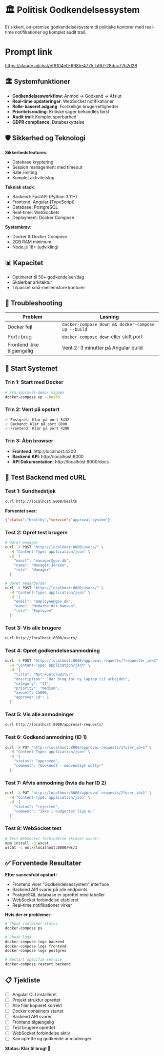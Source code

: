 # 🏛️ Politisk Godkendelsessystem

Et sikkert, on-premise godkendelsessystem til politiske kontorer med real-time notifikationer og komplet audit trail.

# Prompt link
https://claude.ai/chat/ef9104e0-6985-4775-bf67-28dcc77b2d28

## 🏛️ Systemfunktioner

- **Godkendelsesworkflow**: Anmod → Godkend → Afslut
- **Real-time opdateringer**: WebSocket notifikationer
- **Rolle-baseret adgang**: Forskellige brugerrettigheder
- **Prioritetsrouting**: Kritiske sager behandles først
- **Audit trail**: Komplet sporbarhed
- **GDPR compliance**: Databeskyttelse

## 🛡️ Sikkerhed og Teknologi

**Sikkerhedsfeatures**:
- Database kryptering
- Session management med timeout
- Rate limiting
- Komplet aktivitetslog

**Teknisk stack**:
- Backend: FastAPI (Python 3.11+)
- Frontend: Angular (TypeScript)
- Database: PostgreSQL
- Real-time: WebSockets
- Deployment: Docker Compose

**Systemkrav**:
- Docker & Docker Compose
- 2GB RAM minimum
- Node.js 18+ (udvikling)

## 📊 Kapacitet

- Optimeret til 50+ godkendelser/dag
- Skalerbar arkitektur
- Tilpasset små-mellemstore kontorer

## 🚨 Troubleshooting

| Problem | Løsning |
|---------|---------|
| Docker fejl | `docker-compose down && docker-compose up --build` |
| Port i brug | `docker-compose down` eller skift port |
| Frontend ikke tilgængelig | Vent 2-3 minutter på Angular build |

## 🚀 Start Systemet

### Trin 1: Start med Docker
```bash
# Fra approval-demo/ mappen
docker-compose up --build
```

### Trin 2: Vent på opstart
```
✅ Postgres: Klar på port 5432
✅ Backend: Klar på port 8000 
✅ Frontend: Klar på port 4200
```

### Trin 3: Åbn browser
- **Frontend**: http://localhost:4200
- **Backend API**: http://localhost:8000
- **API Dokumentation**: http://localhost:8000/docs

## 🧪 Test Backend med cURL

### Test 1: Sundhedstjek
```bash
curl http://localhost:8000/health
```
**Forventet svar:**
```json
{"status":"healthy","service":"approval-system"}
```

### Test 2: Opret test brugere
```bash
# Opret manager
curl -X POST "http://localhost:8000/users/" \
  -H "Content-Type: application/json" \
  -d '{
    "email": "manager@gov.dk",
    "name": "Manager Jensen",
    "role": "Manager"
  }'

# Opret medarbejder
curl -X POST "http://localhost:8000/users/" \
  -H "Content-Type: application/json" \
  -d '{
    "email": "employee@gov.dk", 
    "name": "Medarbejder Hansen",
    "role": "Employee"
  }'
```

### Test 3: Vis alle brugere
```bash
curl http://localhost:8000/users/
```

### Test 4: Opret godkendelsesanmodning
```bash
curl -X POST "http://localhost:8000/approval-requests/?requester_id=2" \
  -H "Content-Type: application/json" \
  -d '{
    "title": "Nyt kontorudstyr",
    "description": "Har brug for ny laptop til arbejdet",
    "category": "IT",
    "priority": "medium",
    "amount": 15000,
    "approver_id": 1
  }'
```

### Test 5: Vis alle anmodninger
```bash
curl http://localhost:8000/approval-requests/
```

### Test 6: Godkend anmodning (ID 1)
```bash
curl -X PUT "http://localhost:8000/approval-requests/1?user_id=1" \
  -H "Content-Type: application/json" \
  -d '{
    "status": "approved",
    "comment": "Godkendt - nødvendigt udstyr"
  }'
```

### Test 7: Afvis anmodning (hvis du har ID 2)
```bash
curl -X PUT "http://localhost:8000/approval-requests/2?user_id=1" \
  -H "Content-Type: application/json" \
  -d '{
    "status": "rejected",
    "comment": "Ikke i budgettet lige nu"
  }'
```

### Test 8: WebSocket test
```bash
# Test WebSocket forbindelse (kræver wscat)
npm install -g wscat
wscat -c ws://localhost:8000/ws/1
```

## ✅ Forventede Resultater

**Efter succesfuld opstart:**
- Frontend viser "Godkendelsessystem" interface
- Backend API svarer på alle endpoints
- PostgreSQL database er oprettet med tabeller
- WebSocket forbindelse etableret
- Real-time notifikationer virker

**Hvis der er problemer:**
```bash
# Check container status
docker-compose ps

# Check logs
docker-compose logs backend
docker-compose logs frontend
docker-compose logs postgres

# Restart specifik service
docker-compose restart backend
```

## 📋 Tjekliste

- [ ] Angular CLI installeret
- [ ] Projekt struktur oprettet
- [ ] Alle filer kopieret korrekt
- [ ] Docker containers startet
- [ ] Backend API svarer
- [ ] Frontend tilgængelig
- [ ] Test brugere oprettet
- [ ] WebSocket forbindelse aktiv
- [ ] Kan oprette og godkende anmodninger

**Status: Klar til brug! 🎉**